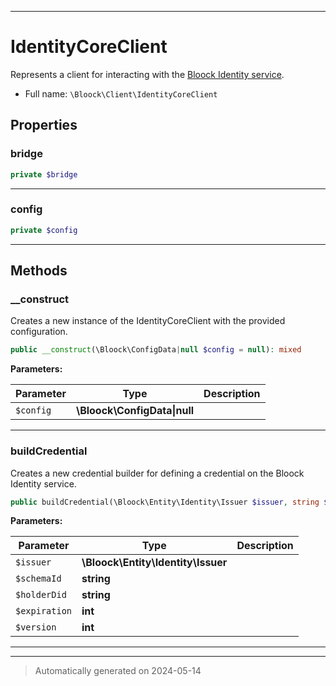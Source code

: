 ***

# IdentityCoreClient

Represents a client for interacting with the [Bloock Identity service](https://dashboard.bloock.com/login).



* Full name: `\Bloock\Client\IdentityCoreClient`



## Properties


### bridge



```php
private $bridge
```






***

### config



```php
private $config
```






***

## Methods


### __construct

Creates a new instance of the IdentityCoreClient with the provided configuration.

```php
public __construct(\Bloock\ConfigData|null $config = null): mixed
```








**Parameters:**

| Parameter | Type | Description |
|-----------|------|-------------|
| `$config` | **\Bloock\ConfigData&#124;null** |  |





***

### buildCredential

Creates a new credential builder for defining a credential on the Bloock Identity service.

```php
public buildCredential(\Bloock\Entity\Identity\Issuer $issuer, string $schemaId, string $holderDid, int $expiration, int $version): \Bloock\Entity\Identity\CredentialCoreBuilder
```








**Parameters:**

| Parameter | Type | Description |
|-----------|------|-------------|
| `$issuer` | **\Bloock\Entity\Identity\Issuer** |  |
| `$schemaId` | **string** |  |
| `$holderDid` | **string** |  |
| `$expiration` | **int** |  |
| `$version` | **int** |  |





***


***
> Automatically generated on 2024-05-14
